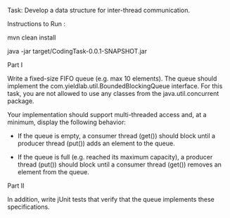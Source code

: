 Task: Develop a data structure for inter-thread communication.

Instructions to Run :

mvn clean install

java -jar target/CodingTask-0.0.1-SNAPSHOT.jar

Part I

Write a fixed-size FIFO queue (e.g. max 10 elements). The queue should implement the com.yieldlab.util.BoundedBlockingQueue
 interface. For this task, you are not allowed to use any classes from the java.util.concurrent package.

Your implementation should support multi-threaded access and, at a minimum, display the following behavior:

- If the queue is empty, a consumer thread (get()) should block until a producer thread (put()) adds an element to 
the queue.

- If the queue is full (e.g. reached its maximum capacity), a producer thread (put()) should block until a consumer thread
 (get()) removes an element from the queue.


Part II

In addition, write jUnit tests that verify that the queue implements these specifications.

